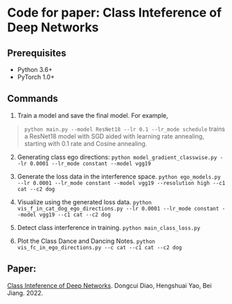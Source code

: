 # Code for paper: Class Inteference of Deep Networks


## Prerequisites
- Python 3.6+
- PyTorch 1.0+

## Commands

1. Train a model and save the final model. For example, 
>`python main.py --model ResNet18 --lr 0.1 --lr_mode schedule` 
trains a ResNet18 model with SGD aided with learning rate annealing, starting with 0.1 rate and Cosine annealing. 

2. Generating class ego directions: `python model_gradient_classwise.py --lr 0.0001 --lr_mode constant --model vgg19`

3. Generate the loss data in the interference space. `python ego_models.py --lr 0.0001 --lr_mode constant --model vgg19 --resolution high --c1 cat --c2 dog`

4. Visualize using the generated loss data. `python vis_f_in_cat_dog_ego_directions.py --lr 0.0001 --lr_mode constant --model vgg19 --c1 cat --c2 dog`

5. Detect class interference in training. `python main_class_loss.py`

6. Plot the Class Dance and Dancing Notes. `python vis_fc_in_ego_directions.py --c cat --c1 cat --c2 dog`

## Paper:
[Class Inteference of Deep Networks](https://arxiv.org/abs/2211.01370). Dongcui Diao, Hengshuai Yao, Bei Jiang. 2022. 
